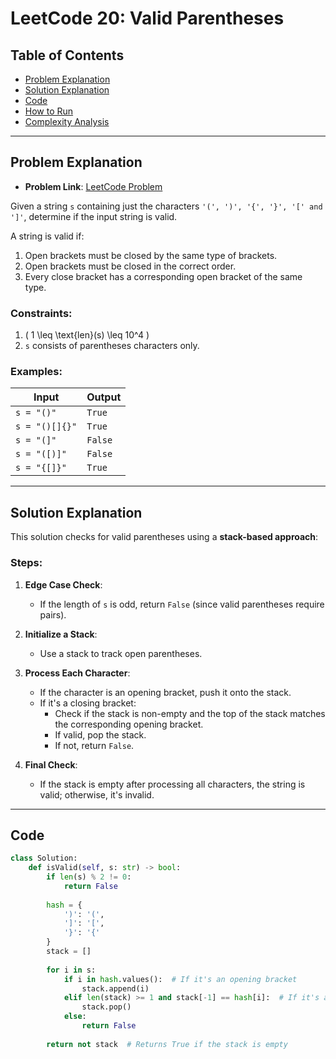 # LeetCode 20: Valid Parentheses

## Table of Contents
- [Problem Explanation](#problem-explanation)
- [Solution Explanation](#solution-explanation)
- [Code](#code)
- [How to Run](#how-to-run)
- [Complexity Analysis](#complexity-analysis)

---

## Problem Explanation

- **Problem Link**: [LeetCode Problem](https://leetcode.com/problems/valid-parentheses/)

Given a string `s` containing just the characters `'(', ')', '{', '}', '[' and ']'`, determine if the input string is valid.

A string is valid if:

1. Open brackets must be closed by the same type of brackets.
2. Open brackets must be closed in the correct order.
3. Every close bracket has a corresponding open bracket of the same type.

### Constraints:
1. \( 1 \leq \text{len}(s) \leq 10^4 \)
2. `s` consists of parentheses characters only.

### Examples:

| Input           | Output |
|-----------------|--------|
| `s = "()"`      | `True`  |
| `s = "()[]{}"`  | `True`  |
| `s = "(]"`      | `False` |
| `s = "([)]"`    | `False` |
| `s = "{[]}"`    | `True`  |

---

## Solution Explanation

This solution checks for valid parentheses using a **stack-based approach**:

### Steps:

1. **Edge Case Check**:
   - If the length of `s` is odd, return `False` (since valid parentheses require pairs).

2. **Initialize a Stack**:
   - Use a stack to track open parentheses.

3. **Process Each Character**:
   - If the character is an opening bracket, push it onto the stack.
   - If it's a closing bracket:
     - Check if the stack is non-empty and the top of the stack matches the corresponding opening bracket.
     - If valid, pop the stack.
     - If not, return `False`.

4. **Final Check**:
   - If the stack is empty after processing all characters, the string is valid; otherwise, it's invalid.

---

## Code

```python
class Solution:
    def isValid(self, s: str) -> bool:
        if len(s) % 2 != 0:
            return False
        
        hash = {
            ')': '(',
            ']': '[',
            '}': '{'
        }
        stack = []
        
        for i in s:
            if i in hash.values():  # If it's an opening bracket
                stack.append(i)
            elif len(stack) >= 1 and stack[-1] == hash[i]:  # If it's a matching closing bracket
                stack.pop()
            else:
                return False
        
        return not stack  # Returns True if the stack is empty
